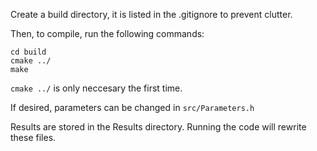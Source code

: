 Create a build directory, it is listed in the .gitignore to prevent clutter.

Then, to compile, run the following commands:
```
cd build
cmake ../
make
```
```cmake ../``` is only neccesary the first time.

If desired, parameters can be changed in ```src/Parameters.h```

Results are stored in the Results directory. Running the code will rewrite these files.
